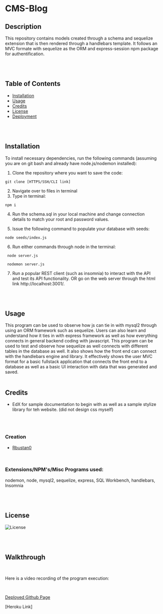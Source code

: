 # CMS-Blog

## Description 
This repository contains models created through a schema and sequelize extension that is then rendered through a handlebars template. It follows an MVC formate with sequelize as the ORM and express-session npm package for authentification.  


<br/>
<br/>


## Table of Contents

* [Installation](#installation)
* [Usage](#usage)
* [Credits](#credits)
* [License](#license)
* [Deployment](#deployment)


<br/>
<br/>

## Installation

To install necessary dependencies, run the following commands (assuming you are on git bash and already have node.js/nodemon installed):

1. Clone the repository where you want to save the code:  
```
git clone [HTTPS/SSH/CLI link]
``` 

2. Navigate over to files in terminal
3. Type in terminal:  
``` 
npm i
```   
4. Run the schema.sql in your local machine and change connection details to match your root and password values.

5. Issue the following command to populate your database with seeds:

```
node seeds/index.js
```

6. Run either commands through node in the terminal:  
```
 node server.js
``` 

```
 nodemon server.js
``` 

7. Run a popular REST client (such as insomnia) to interact with the API and test its API functionality. OR go on the web server through the html link http://localhost:3001/. 

<br/>
<br/>

## Usage

This program can be used to observe how js can tie in with mysql2 through using an ORM framework such as sequelize. Users can also learn and understand how it ties in with express framework as well as how everything connects in general backend coding with javascript. This program can be used to test and observe how sequelize as well connects with different tables in the database as well. It also shows how the front end can connect with the handlebars engine and library. It effectively shows the user MVC format for a basic fullstack application that connects the front end to a database as well as a basic UI interaction with data that was generated and saved.
<br/>
<br/>


## Credits
* EdX for sample documentation to begin with as well as a sample stylize library for teh website. (did not design css myself)

<br/>
<br/>

### Creation
* [Rbustan0](https://github.com/Rbustan0) 
<br/>

### Extensions/NPM's/Misc Programs used:
nodemon, node, mysql2, sequelize, express, SQL Workbench, handlebars, Insomnia

<br/>
<br/>


## License
  
  ![License](https://img.shields.io/badge/license-MIT-blue.svg)

  
<br/>
<br/>


## Walkthrough

<br/>

Here is a video recording of the program execution:

<br/>

[Deployed Github Page](https://github.com/Rbustan0/ORMius)

[Heroku Link] 

